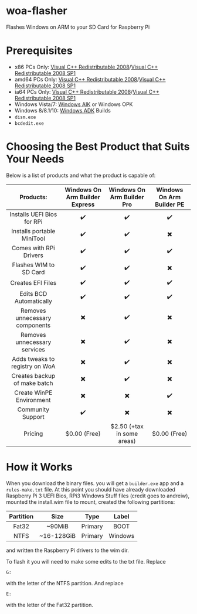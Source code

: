 # woa-flasher

Flashes Windows on ARM to your SD Card for Raspberry Pi

# Prerequisites

* x86 PCs Only: <a href="http://www.microsoft.com/en-us/download/details.aspx?id=29">Visual C++ Redistributable 2008</a>/<a href="http://www.microsoft.com/en-us/download/details.aspx?id=5582">Visual C++ Redistributable 2008 SP1</a>
* amd64 PCs Only: <a href="http://www.microsoft.com/en-us/download/details.aspx?id=15336">Visual C++ Redistributable 2008</a>/<a href="http://www.microsoft.com/en-us/download/details.aspx?id=2092">Visual C++ Redistributable 2008 SP1</a>
* ia64 PCs Only: <a href="http://www.microsoft.com/en-us/download/details.aspx?id=4887">Visual C++ Redistributable 2008</a>/<a href="http://www.microsoft.com/en-us/download/details.aspx?id=19823">Visual C++ Redistributable 2008 SP1</a>
* Windows Vista/7: <a href="http://www.microsoft.com/en-us/download/details.aspx?id=5753">Windows AIK</a> or Windows OPK
* Windows 8/8.1/10: <a href="https://docs.microsoft.com/en-us/windows-hardware/get-started/adk-install">Windows ADK</a> Builds
* `dism.exe`
* `bcdedit.exe`

# Choosing the Best Product that Suits Your Needs

Below is a list of products and what the product is capable of:

| Products:                      | Windows On Arm Builder Express | Windows On Arm Builder Pro | Windows On Arm Builder PE |
| :---:                          | :---:                          | :---:                      | :---:                     |
| Installs UEFI Bios for RPi     | :heavy_check_mark:             | :heavy_check_mark:         | :heavy_check_mark:        |
| Installs portable MiniTool     | :heavy_check_mark:             | :heavy_check_mark:         | :heavy_multiplication_x:  |
| Comes with RPi Drivers         | :heavy_check_mark:             | :heavy_check_mark:         | :heavy_check_mark:        |
| Flashes WIM to SD Card         | :heavy_check_mark:             | :heavy_check_mark:         | :heavy_multiplication_x:  |
| Creates EFI Files              | :heavy_check_mark:             | :heavy_check_mark:         | :heavy_check_mark:        |
| Edits BCD Automatically        | :heavy_check_mark:             | :heavy_check_mark:         | :heavy_check_mark:        |
| Removes unnecessary components | :heavy_multiplication_x:       | :heavy_check_mark:         | :heavy_multiplication_x:  |
| Removes unnecessary services   | :heavy_multiplication_x:       | :heavy_check_mark:         | :heavy_multiplication_x:  |
| Adds tweaks to registry on WoA | :heavy_multiplication_x:       | :heavy_check_mark:         | :heavy_multiplication_x:  |
| Creates backup of make batch   | :heavy_multiplication_x:       | :heavy_check_mark:         | :heavy_multiplication_x:  |
| Create WinPE Environment       | :heavy_multiplication_x:       | :heavy_multiplication_x:   | :heavy_check_mark:        |
| Community Support              | :heavy_check_mark:             | :heavy_multiplication_x:   | :heavy_multiplication_x:  |
| Pricing                        | $0.00 (Free)                   | $2.50 (+tax in some areas) | $0.00 (Free)

# How it Works

When you download the binary files. you will get a `builder.exe` app and a `rules-make.txt` file. At this point you should have already downloaded Raspberry Pi 3 UEFI Bios, RPi3 Windows Stuff files (credit goes to andreiw), mounted the install.wim file to mount, created the following partitions:

| Partition | Size       | Type    | Label   |
| :---:     | :---:      | :---:   | :---:   |
| Fat32     | ~90MiB     | Primary | BOOT    |
| NTFS      | ~16-128GiB | Primary | Windows |

and written the Raspberry Pi drivers to the wim dir.

To flash it you will need to make some edits to the txt file. Replace
```
G:
```
with the letter of the NTFS partition. And replace
```
E:
```
with the letter of the Fat32 partition.
